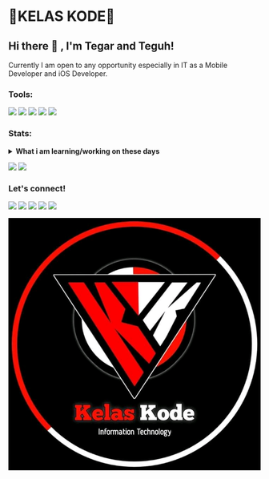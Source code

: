 # 🔰KELAS KODE🔰

## Hi there 👋 , I'm Tegar and Teguh!
Currently I am open to any opportunity especially in IT as a Mobile Developer and iOS Developer. 

### Tools:
<p>
    <img src="https://img.shields.io/badge/OS-Linux-blue?&logo=linux" />
    <img src="https://img.shields.io/badge/Code-Java-blue?&logo=java" />
    <img src="https://img.shields.io/badge/IDE-AIDE-blue?&logo=xcode" />
    <img src="https://img.shields.io/badge/Text%20Editor-Nano-blue?&logo=visual%20studio%20code&logoColor=blue" />
    <img src="https://gpvc.arturio.dev/kelas-kode" />
</p>

### Stats:
<details>
 <summary><strong>What i am learning/working on these days</strong></summary>
    - 🔭 I’m currently working on ... </br>
    - 🌱 I’m currently learning App Development & UI/UX Design</br>
    - 👯 I’m looking to collaborate on ... </br>
    - 🤔 I’m looking for help with ... </br>
    - 💬 Ask me about anything.</br>
    - 📫 How to reach me: <a href="mailto:salsabilamarisa2004@gmail.com">Email me!</a>  </br>
    - 😄 Pronouns: He/Him </br>
    - ⚡ Fun fact: ... </br>
</details>
<p>
    <img src="https://github-readme-stats.vercel.app/api?username=kelas-kode&hide=contribs,prs&show_icons=true&hide_border=true&title_color=000" />
    <img src="https://github-readme-stats.vercel.app/api/top-langs/?username=kelas-kode&layout=compact" height=180 />
</p>


### Let's connect!
<p>
    <a href="http://kelaskode.rf.gd" target="blank"><img src="https://img.shields.io/badge/Website-https://kelaskode.rf.gd-green?" /></a>
    <a href="https://facebook.com/kelas.code" target="blank"><img src="https://img.shields.io/badge/Kelas-Kode-30302f?style=flat&logo=facebook" /></a>
    <a href="https://medium.com/@bagusfe" target="blank"><img src="https://img.shields.io/badge/Bagus_Frayoga-30302f?style=flat&logo=medium" /></a>
    <a href="https://tw.bagusfe.com" target="blank"><img src="https://img.shields.io/badge/@bagusfe_-30302f?style=flat&logo=twitter" /></a>
    <a href="https://www.paypal.me/gewdfe" target="blank"><img src="https://ionicabizau.github.io/badges/paypal.svg" /></a>
</p>


![template_s](https://github.com/kelas-kode/kelas-kode/blob/main/FB_IMG_16142903449754703.jpg)
